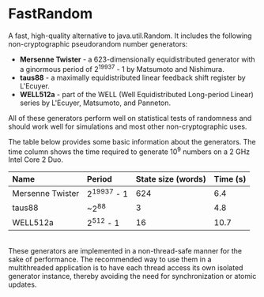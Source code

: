 FastRandom
==========

A fast, high-quality alternative to java.util.Random. It includes the following
non-cryptographic pseudorandom number generators:

* <b>Mersenne Twister</b> - a 623-dimensionally equidistributed generator with a 
ginormous period of 2<sup>19937</sup> - 1 by Matsumoto and Nishimura.
* <b>taus88</b> - a maximally equidistributed linear feedback shift register by
L'Ecuyer.
* <b>WELL512a</b> - part of the WELL (Well Equidistributed Long-period Linear)
series by L'Ecuyer, Matsumoto, and Panneton.

All of these generators perform well on statistical tests of randomness and
should work well for simulations and most other non-cryptographic uses.

The table below provides some basic information about the generators. The
time column shows the time required to generate 10<sup>9</sup> numbers on a
2 GHz Intel Core 2 Duo.

| Name             | Period                | State size (words) | Time (s) | 
| :--------------- | :-------------------- | :----------------- | :------- |
| Mersenne Twister | 2<sup>19937</sup> - 1 | 624                | 6.4      |
| taus88           | ~2<sup>88</sup>       | 3                  | 4.8      |
| WELL512a         | 2<sup>512</sup> - 1   | 16                 | 10.7     |

<br>
These generators are implemented in a non-thread-safe manner for the sake of
performance. The recommended way to use them in a multithreaded application is
to have each thread access its own isolated generator instance, thereby avoiding
the need for synchronization or atomic updates.


